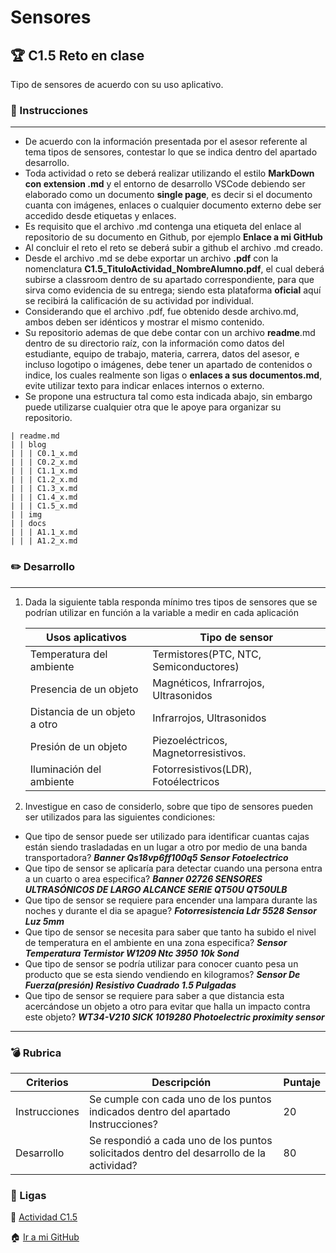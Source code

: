 # Sensores

## :trophy: C1.5 Reto en clase

Tipo de sensores de acuerdo con su uso aplicativo.

### :blue_book: Instrucciones

___

- De acuerdo con la información presentada por el asesor referente al tema tipos de sensores, contestar lo que se indica dentro del apartado desarrollo.
- Toda actividad o reto se deberá realizar utilizando el estilo **MarkDown con extension .md** y el entorno de desarrollo VSCode debiendo ser elaborado como un documento **single page**, es decir si el documento cuanta con imágenes, enlaces o cualquier documento externo debe ser accedido desde etiquetas y enlaces.
- Es requisito que el archivo .md contenga una etiqueta del enlace al repositorio de su documento en Github, por ejemplo **Enlace a mi GitHub**
- Al concluir el reto el reto se deberá subir a github el archivo .md creado.
- Desde el archivo .md se debe exportar un archivo **.pdf** con la nomenclatura
**C1.5_TituloActividad_NombreAlumno.pdf**, el cual deberá subirse a classroom dentro de su apartado correspondiente, para que sirva como evidencia de su entrega; siendo esta plataforma **oficial** aquí se recibirá la calificación de su actividad por individual.
- Considerando que el archivo .pdf, fue obtenido desde archivo.md, ambos deben ser idénticos y mostrar el mismo contenido.
- Su repositorio ademas de que debe contar con un archivo **readme**.md dentro de su directorio raíz, con
la información como datos del estudiante, equipo de trabajo, materia, carrera, datos del asesor, e incluso logotipo o imágenes, debe tener un apartado de contenidos o indice, los cuales realmente son ligas o **enlaces a sus documentos.md**, evite utilizar texto para indicar enlaces internos o externo.
- Se propone una estructura tal como esta indicada abajo, sin embargo puede utilizarse cualquier otra que le apoye para organizar su repositorio.
``` 
| readme.md
| | blog
| | | C0.1_x.md
| | | C0.2_x.md
| | | C1.1_x.md
| | | C1.2_x.md
| | | C1.3_x.md
| | | C1.4_x.md
| | | C1.5_x.md
| | img
| | docs
| | | A1.1_x.md
| | | A1.2_x.md
```

### :pencil2: Desarrollo
___

1. Dada la siguiente tabla responda mínimo tres tipos de sensores que se podrían utilizar en función a la variable a medir en cada aplicación

    Usos aplicativos | Tipo de sensor |
    ---------|----------|
    Temperatura del ambiente |Termistores(PTC, NTC, Semiconductores)|
    Presencia de un objeto | Magnéticos, Infrarrojos, Ultrasonidos|
    Distancia de un objeto a otro| Infrarrojos, Ultrasonidos|
    Presión de un objeto | Piezoeléctricos, Magnetorresistivos.|
    Iluminación del ambiente | Fotorresistivos(LDR), Fotoélectricos|

1. Investigue en caso de considerlo, sobre que tipo de sensores pueden ser utilizados para las siguientes condiciones:

- Que tipo de sensor puede ser utilizado para identificar cuantas cajas están siendo trasladadas en un lugar a otro por medio de una banda transportadora?
***Banner Qs18vp6ff100q5 Sensor Fotoelectrico***
- Que tipo de sensor se aplicaría para  detectar cuando una persona entra a un cuarto o area especifica?
***Banner 02726 SENSORES ULTRASÓNICOS DE LARGO ALCANCE SERIE QT50U QT50ULB***
- Que tipo de sensor se requiere para  encender una lampara durante las noches y durante el dia se apague?
***Fotorresistencia Ldr 5528 Sensor Luz 5mm***
- Que tipo de sensor se necesita para saber que tanto ha subido el nivel de temperatura en el ambiente en una zona especifica?
***Sensor Temperatura Termistor W1209 Ntc 3950 10k Sond***
- Que tipo de sensor se podría utilizar para conocer cuanto pesa un producto que se esta siendo vendiendo en kilogramos?
***Sensor De Fuerza(presión) Resistivo Cuadrado 1.5 Pulgadas***
- Que tipo de sensor se requiere para saber a que distancia esta acercándose un objeto a otro para evitar que halla un impacto contra este objeto?
***WT34-V210 SICK 1019280 Photoelectric proximity sensor***
___

### :bomb: Rubrica

| Criterios     | Descripción                                                                                  | Puntaje |
| ------------- | -------------------------------------------------------------------------------------------- | ------- |
| Instrucciones | Se cumple con cada uno de los puntos indicados dentro del apartado Instrucciones?            | 20 |
| Desarrollo    | Se respondió a cada uno de los puntos solicitados dentro del desarrollo de la actividad?     | 80      |

### :bookmark: Ligas

:memo: [Actividad C1.5](https://github.com/NellyQuino/SistemasProgramables/blob/main/Blog/C1.5_Tipo_de_sensores_de_acuerdo_con_su_uso_aplicativo_NellyQuino.md)

:house: [Ir a mi GitHub](https://github.com/NellyQuino/SistemasProgramables)

